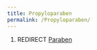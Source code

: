 ```yaml
---
title: Propyloparaben
permalink: /Propyloparaben/
---
```


1.  REDIRECT [Paraben](/Paraben "wikilink")
